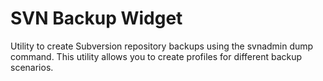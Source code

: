# SVN Backup Widget

Utility to create Subversion repository backups using the svnadmin dump command. This utility allows you to create profiles for different backup scenarios.
